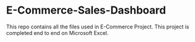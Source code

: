 # E-Commerce-Sales-Dashboard
This repo contains all the files used in E-Commerce Project. This project is completed end to end on Microsoft Excel. 
